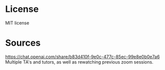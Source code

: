 # License
MIT license

# Sources
https://chat.openai.com/share/b83d410f-9e0c-477c-85ec-99e8e0b0e7a6
Multiple TA's and tutors, as well as rewatching previous zoom sessions.